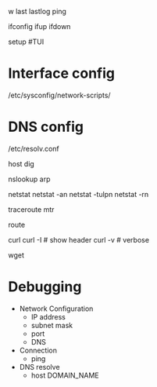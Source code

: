 w
last
lastlog
ping

ifconfig
ifup
ifdown

setup #TUI

# Interface config

/etc/sysconfig/network-scripts/

# DNS config

/etc/resolv.conf

host
dig

nslookup
arp

netstat
netstat -an
netstat -tulpn
netstat -rn

traceroute
mtr

route

curl
curl -I # show header
curl -v # verbose

wget

# Debugging

- Network Configuration
  - IP address
  - subnet mask
  - port
  - DNS
- Connection
  - ping
- DNS resolve
  - host DOMAIN_NAME
